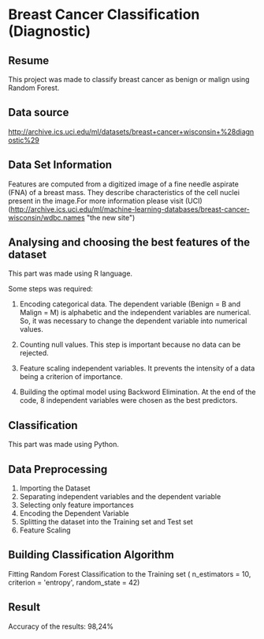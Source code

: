 # Breast Cancer Classification (Diagnostic)

## Resume
  This project was made to classify breast cancer as benign or malign using Random Forest.
  
## Data source
  http://archive.ics.uci.edu/ml/datasets/breast+cancer+wisconsin+%28diagnostic%29

## Data Set Information
  Features are computed from a digitized image of a fine needle aspirate (FNA) of a breast mass. They describe characteristics of the cell nuclei present in the image.For more information please visit (UCI)(http://archive.ics.uci.edu/ml/machine-learning-databases/breast-cancer-wisconsin/wdbc.names "the new site")
  
## Analysing and choosing the best features of the dataset

This part was made using R language.

Some steps was required: 

  1. Encoding categorical data. The dependent variable (Benign = B and Malign = M) is alphabetic and the independent variables are numerical. So, it was necessary to change the dependent variable into numerical values.
  
  2. Counting null values. This step is important because no data can be rejected.
  
  3. Feature scaling independent variables. It prevents the intensity of a data being a criterion of importance.
  
  4. Building the optimal model using Backword Elimination. At the end of the code, 8 independent variables were chosen as the best predictors.
  
## Classification

This part was made using Python.

## Data Preprocessing
 
 1. Importing the Dataset
 2. Separating independent variables and the dependent variable
 3. Selecting only feature importances
 4. Encoding the Dependent Variable
 5. Splitting the dataset into the Training set and Test set
 6. Feature Scaling
  
## Building Classification Algorithm

Fitting Random Forest Classification to the Training set ( n_estimators = 10, criterion = 'entropy', random_state = 42) 

## Result

Accuracy of the results: 98,24%
